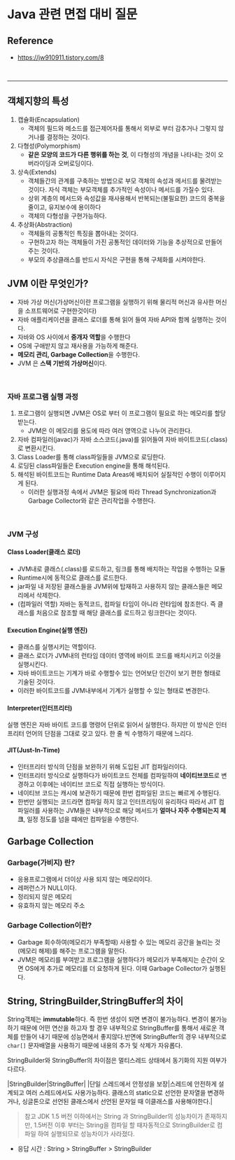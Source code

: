 # Java 관련 면접 대비 질문

## Reference

- https://jw910911.tistory.com/8

</br>

<hr>

## 객체지향의 특성

1. 캡슐화(Encapsulation)
	- 객체의 필드와 메소드를 접근제어자를 통해서 외부로 부터 감추거나 그렇지 않거나를 결정하는 것이다.
2. 다형성(Polymorphism)
	- **같은 모양의 코드가 다른 행위를 하는 것**, 이 다형성의 개념을 나타내는 것이 오버라이딩과 오버로딩이다.
3. 상속(Extends)
	- 객체들간의 관계를 구축하는 방법으로 부모 객체의 속성과 메서드를 물려받는 것이다. 자식 객체는 부모객체를 추가적인 속성이나 메서드를 가질수 있다.
    - 상위 계층의 메서드와 속성값을 재사용해서 반복되는(불필요한) 코드의 중복을 줄이고, 유지보수에 용이하다
    - 객체의 다형성을 구현가능하다.
4. 추상화(Abstraction)
	- 객체들의 공통적인 특징을 뽑아내는 것이다.
    - 구현하고자 하는 객체들이 가진 공통적인 데이터와 기능을 추상적으로 만들어주는 것이다.
    - 부모의 추상클래스를 반드시 자식은 구현을 통해 구체화를 시켜야한다.

## JVM 이란 무엇인가?  

- 자바 가상 머신(가상머신이란 프로그램을 실행하기 위해 물리적 머신과 유사한 머신을 소프트웨어로 구현한것이다)
- 자바 애플리케이션을 클래스 로더를 통해 읽어 들여 자바 API와 함께 실행하는 것이다.
- 자바와 OS 사이에서 **중개자 역할**을 수행한다
- OS에 구애받지 않고 재사용을 가능하게 해준다.
- **메모리 관리, Garbage Collection**을 수행한다.
- JVM 은 **스택 기반의 가상머신**이다.

</br>

### 자바 프로그램 실행 과정

1. 프로그램이 실행되면 JVM은 OS로 부터 이 프로그램이 필요로 하는 메모리를 할당받는다.
	- JVM은 이 메모리를 용도에 따라 여러 영역으로 나누어 관리한다.
2. 자바 컴파일러(javac)가 자바 소스코드(.java)를 읽어들여 자바 바이트코드(.class)로 변환시킨다.
3. Class Loader를 통해 class파일들을 JVM으로 로딩한다.
4. 로딩된 class파일들은 Execution engine을 통해 해석된다.
5. 해석된 바이트코드는 Runtime Data Areas에 배치되어 실질적인 수행이 이루어지게 된다.
	- 이러한 실행과정 속에서 JVM은 필요에 따라 Thread Synchronization과 Garbage Collector와 같은 관리작업을 수행한다.

</br>
    
### JVM 구성

#### Class Loader(클래스 로더)

- JVM내로 클래스(.class)를 로드하고, 링크를 통해 배치하는 작업을 수행하는 모듈
- Runtime시에 동적으로 클래스를 로드한다.
- jar파일 내 저장된 클래스들을 JVM위에 탑재하고 사용하지 않는 클래스들은 메모리에서 삭제한다.
- (컴파일러 역할) 자바는 동적코드, 컴파일 타임이 아니라 런타임에 참조한다. 즉 클래스를 처음으로 참조할 때 해당 클래스를 로드하고 링크한다는 것이다.  


#### Execution Engine(실행 엔진)

- 클래스를 실행시키는 역할이다.
- 클래스 로더가 JVM내의 런타임 데이터 영역에 바이트 코드를 배치시키고 이것을 실행시킨다.
- 자바 바이트코드는 기계가 바로 수행할수 있는 언어보단 인간이 보기 편한 형태로 기술된 것이다.
- 이러한 바이트코드를 JVM내부에서 기계가 실행할 수 있는 형태로 변경한다.  


#### Interpreter(인터프리터)

실행 엔진은 자바 바이트 코드를 명령어 단위로 읽어서 실행한다. 하지만 이 방식은 인터프리터 언어의 단점을 그대로 갖고 있다. 한 줄 씩 수행하기 때문에 느리다.  


#### JIT(Just-In-Time)

- 인터프리터 방식의 단점을 보완하기 위해 도입된 JIT 컴파일러이다.
- 인터프리터 방식으로 실행하다가 바이트코드 전체를 컴파일하여 **네이티브코드**로 변경하고 이후에는 네이티브 코드로 직접 실행하는 방식이다.
- 네이티브 코드는 캐시에 보관하기 때문에 한번 컴파일된 코드는 빠르게 수행된다.
- 한번만 실행되는 코드라면 컴파일 하지 않고 인터프리팅이 유리하다 따라서 JIT 컴파일러를 사용하는 JVM들은 내부적으로 해당 메서드가 **얼마나 자주 수행되는지 체크**, 일정 정도를 넘을 떄에만 컴파일을 수행한다.  

## Garbage Collection

### Garbage(가비지) 란?

- 응용프로그램에서 더이상 사용 되지 않는 메모리이다.
- 레퍼런스가 NULL이다.
- 정리되지 않은 메모리
- 유효하지 않는 메모리 주소

### Garbage Collection이란?

- Garbage 회수하여(메모리가 부족할때) 사용할 수 있는 메모리 공간을 늘리는 것(메모리 해제)를 해주는 프로그램을 말한다.
- JVM은 메모리를 부여받고 프로그램을 실행하다가 메모리가 부족해지는 순간이 오면 OS에게 추가로 메모리를 더 요청하게 된다. 이때 Garbage Collector가 실행된다. 


## String, StringBuilder,StringBuffer의 차이

String객체는 **immutable**하다. 즉 한번 생성이 되면 변경이 불가능하다. 
변경이 불가능 하기 때문에 어떤 연산을 하고자 할 경우 내부적으로 StringBuffer를 통해서 새로운 객체를 만들어 내기 때문에 성능면에서 좋지않다.반면에 StringBuffer의 경우 내부적으로 `char[]` 문자배열을 사용하기 때문에 내용의 추가 및 삭제가 자유롭다. 

StringBuilder와 StringBuffer의 차이점은 멀티스레드 상태에서 동기화의 지원 여부가 다르다.   

|StringBuilder|StringBuffer|
|단일 스레드에서 안정성을 보장|스레드에 안전하게 설계되고 여러 스레드에서도 사용가능하다. 클래스의 static으로 선언한 문자열을 변경하거나, 싱글톤으로 선언된 클래스에서 선언된 문자일 때 이클래스를 사용해야한다.|

> 참고 JDK 1.5 버전 이하에서는 String 과 StringBuilder의 성능차이가 존재하지만, 1.5버전 이후 부터는 String을 컴파일 할 때자동적으로 StringBuilder로 컴파일 하여 실행되므로 성능차이가 사라졌다.  

- 응답 시간 : String > StringBuffer > StringBuilder  


